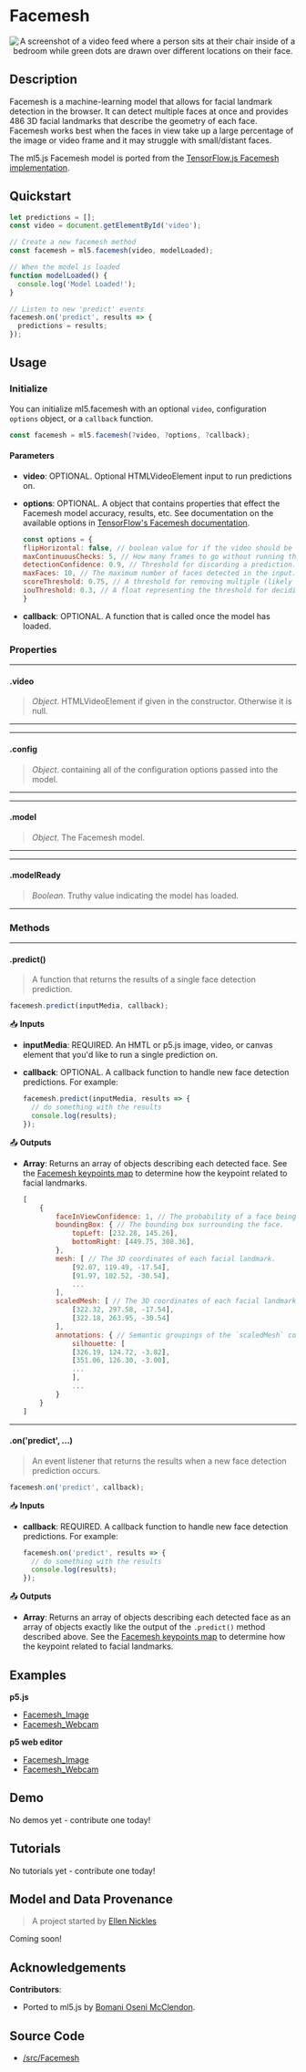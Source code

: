 # Facemesh


<center>
    <img style="display:block; max-height:20rem" alt="A screenshot of a video feed where a person sits at their chair inside of a bedroom while green dots are drawn over different locations on their face." src="_media/reference__header-facemesh.jpg">
</center>


## Description

Facemesh is a machine-learning model that allows for facial landmark detection in the browser. It can detect multiple faces at once and provides 486 3D facial landmarks that describe the geometry of each face. Facemesh works best when the faces in view take up a large percentage of the image or video frame and it may struggle with small/distant faces.

The ml5.js Facemesh model is ported from the [TensorFlow.js Facemesh implementation](https://github.com/tensorflow/tfjs-models/tree/master/facemesh).

## Quickstart

```js
let predictions = [];
const video = document.getElementById('video');

// Create a new facemesh method
const facemesh = ml5.facemesh(video, modelLoaded);

// When the model is loaded
function modelLoaded() {
  console.log('Model Loaded!');
}

// Listen to new 'predict' events
facemesh.on('predict', results => {
  predictions = results;
});
```


## Usage

### Initialize
You can initialize ml5.facemesh with an optional `video`, configuration `options` object, or a `callback` function.
```js
const facemesh = ml5.facemesh(?video, ?options, ?callback);
```

#### Parameters
* **video**: OPTIONAL. Optional HTMLVideoElement input to run predictions on.
* **options**: OPTIONAL. A object that contains properties that effect the Facemesh model accuracy, results, etc. See documentation on the available options in [TensorFlow's Facemesh documentation](https://github.com/tensorflow/tfjs-models/tree/master/facemesh#parameters-for-facemeshload).
  ```js
  const options = {
  flipHorizontal: false, // boolean value for if the video should be flipped, defaults to false
  maxContinuousChecks: 5, // How many frames to go without running the bounding box detector. Only relevant if maxFaces > 1. Defaults to 5.
  detectionConfidence: 0.9, // Threshold for discarding a prediction. Defaults to 0.9.
  maxFaces: 10, // The maximum number of faces detected in the input. Should be set to the minimum number for performance. Defaults to 10.
  scoreThreshold: 0.75, // A threshold for removing multiple (likely duplicate) detections based on a "non-maximum suppression" algorithm. Defaults to 0.75.
  iouThreshold: 0.3, // A float representing the threshold for deciding whether boxes overlap too much in non-maximum suppression. Must be between [0, 1]. Defaults to 0.3.
  }
  ```

* **callback**: OPTIONAL. A function that is called once the model has loaded.

### Properties
***
#### .video
> *Object*. HTMLVideoElement if given in the constructor. Otherwise it is null.
***

***
#### .config
> *Object*. containing all of the configuration options passed into the model. 
***

***
#### .model
> *Object*. The Facemesh model.
***

***
#### .modelReady
> *Boolean*. Truthy value indicating the model has loaded.
***

### Methods

***
#### .predict()
> A function that returns the results of a single face detection prediction.

  ```js
  facemesh.predict(inputMedia, callback);
  ```

📥 **Inputs**
* **inputMedia**: REQUIRED. An HMTL or p5.js image, video, or canvas element that you'd like to run a single prediction on.

* **callback**: OPTIONAL.  A callback function to handle new face detection predictions. For example:

  ```js
  facemesh.predict(inputMedia, results => {
    // do something with the results
    console.log(results);
  });
  ```

📤 **Outputs**

* **Array**: Returns an array of objects describing each detected face. See the [Facemesh keypoints map](https://github.com/tensorflow/tfjs-models/tree/master/facemesh#keypoints) to determine how the keypoint related to facial landmarks.

  ```js
  [
      {
          faceInViewConfidence: 1, // The probability of a face being present.
          boundingBox: { // The bounding box surrounding the face.
              topLeft: [232.28, 145.26],
              bottomRight: [449.75, 308.36],
          },
          mesh: [ // The 3D coordinates of each facial landmark.
              [92.07, 119.49, -17.54],
              [91.97, 102.52, -30.54],
              ...
          ],
          scaledMesh: [ // The 3D coordinates of each facial landmark, normalized.
              [322.32, 297.58, -17.54],
              [322.18, 263.95, -30.54]
          ],
          annotations: { // Semantic groupings of the `scaledMesh` coordinates.
              silhouette: [
              [326.19, 124.72, -3.82],
              [351.06, 126.30, -3.00],
              ...
              ],
              ...
          }
      }
  ]
  ```

***

#### .on('predict', ...)
> An event listener that returns the results when a new face detection prediction occurs.

  ```js
  facemesh.on('predict', callback);
  ```

📥 **Inputs**

* **callback**: REQUIRED.  A callback function to handle new face detection predictions. For example:

  ```js
  facemesh.on('predict', results => {
    // do something with the results
    console.log(results);
  });
  ```

📤 **Outputs**

* **Array**: Returns an array of objects describing each detected face as an array of objects exactly like the output of the `.predict()` method described above. See the [Facemesh keypoints map](https://github.com/tensorflow/tfjs-models/tree/master/facemesh#keypoints) to determine how the keypoint related to facial landmarks.


## Examples

**p5.js**
* [Facemesh_Image](https://github.com/ml5js/ml5-library/tree/main/examples/p5js/Facemesh/Facemesh_Image)
* [Facemesh_Webcam](https://github.com/ml5js/ml5-library/tree/main/examples/p5js/Facemesh/Facemesh_Webcam)

**p5 web editor**
* [Facemesh_Image](https://editor.p5js.org/ml5/sketches/Facemesh_Image)
* [Facemesh_Webcam](https://editor.p5js.org/ml5/sketches/Facemesh_Webcam)

## Demo

No demos yet - contribute one today!

## Tutorials

No tutorials yet - contribute one today!

## Model and Data Provenance
> A project started by [Ellen Nickles](https://github.com/ellennickles/)

Coming soon!

## Acknowledgements

**Contributors**:
  * Ported to ml5.js by [Bomani Oseni McClendon](https://bomani.rip/).

## Source Code

* [/src/Facemesh](https://github.com/ml5js/ml5-library/tree/main/src/Facemesh)
